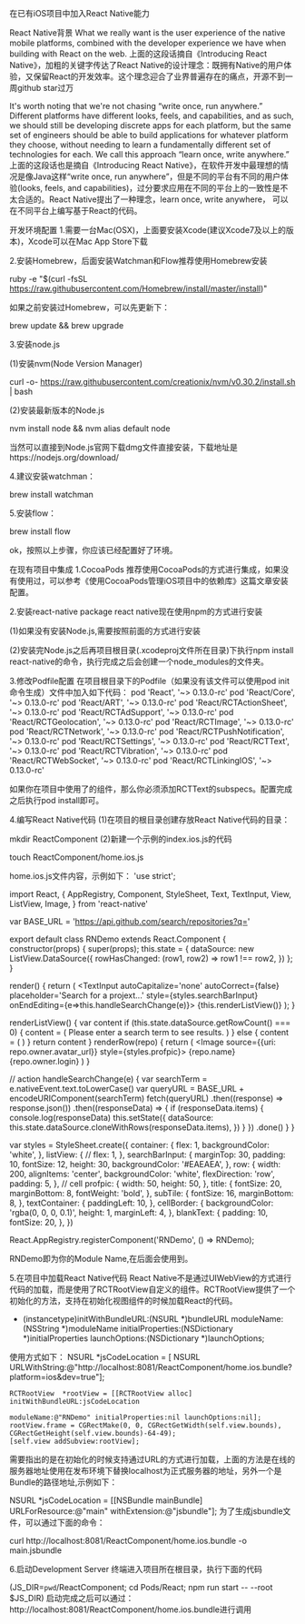 在已有iOS项目中加入React Native能力

React Native背景
What we really want is the user experience of the native mobile platforms, combined with the developer experience we have when building with React on the web.
上面的这段话摘自《Introducing React Native》，加粗的关键字传达了React Native的设计理念：既拥有Native的用户体验，又保留React的开发效率。这个理念迎合了业界普遍存在的痛点，开源不到一周github star过万

It's worth noting that we're not chasing “write once, run anywhere.” Different platforms have different looks, feels, and capabilities, and as such, we should still be developing discrete apps for each platform, but the same set of engineers should be able to build applications for whatever platform they choose, without needing to learn a fundamentally different set of technologies for each. We call this approach “learn once, write anywhere.”
上面的这段话也是摘自《Introducing React Native》，在软件开发中最理想的情况是像Java这样“write once, run anywhere”，但是不同的平台有不同的用户体验(looks, feels, and capabilities)，过分要求应用在不同的平台上的一致性是不太合适的。React Native提出了一种理念，learn once, write anywhere， 可以在不同平台上编写基于React的代码。

开发环境配置
1.需要一台Mac(OSX)，上面要安装Xcode(建议Xcode7及以上的版本)，Xcode可以在Mac App Store下载

2.安装Homebrew，后面安装Watchman和Flow推荐使用Homebrew安装

ruby -e "$(curl -fsSL https://raw.githubusercontent.com/Homebrew/install/master/install)"

如果之前安装过Homebrew，可以先更新下：

brew update && brew upgrade

3.安装node.js

(1)安装nvm(Node Version Manager)

curl -o- https://raw.githubusercontent.com/creationix/nvm/v0.30.2/install.sh | bash

(2)安装最新版本的Node.js

nvm install node && nvm alias default node

当然可以直接到Node.js官网下载dmg文件直接安装，下载地址是https://nodejs.org/download/

4.建议安装watchman：

brew install watchman

5.安装flow：

brew install flow

ok，按照以上步骤，你应该已经配置好了环境。

在现有项目中集成
1.CocoaPods
推荐使用CocoaPods的方式进行集成，如果没有使用过，可以参考《使用CocoaPods管理iOS项目中的依赖库》这篇文章安装配置。

2.安装react-native package
react native现在使用npm的方式进行安装

(1)如果没有安装Node.js,需要按照前面的方式进行安装

(2)安装完Node.js之后再项目根目录(.xcodeproj文件所在目录)下执行npm install react-native的命令，执行完成之后会创建一个node_modules的文件夹。

3.修改Podfile配置
在项目根目录下的Podfile（如果没有该文件可以使用pod init命令生成）文件中加入如下代码：
pod 'React', '~> 0.13.0-rc'
pod 'React/Core', '~> 0.13.0-rc'
pod 'React/ART', '~> 0.13.0-rc'
pod 'React/RCTActionSheet', '~> 0.13.0-rc'
pod 'React/RCTAdSupport', '~> 0.13.0-rc'
pod 'React/RCTGeolocation', '~> 0.13.0-rc'
pod 'React/RCTImage', '~> 0.13.0-rc'
pod 'React/RCTNetwork', '~> 0.13.0-rc'
pod 'React/RCTPushNotification', '~> 0.13.0-rc'
pod 'React/RCTSettings', '~> 0.13.0-rc'
pod 'React/RCTText', '~> 0.13.0-rc'
pod 'React/RCTVibration', '~> 0.13.0-rc'
pod 'React/RCTWebSocket', '~> 0.13.0-rc'
pod 'React/RCTLinkingIOS', '~> 0.13.0-rc'

如果你在项目中使用了<Text>的组件，那么你必须添加RCTText的subspecs。配置完成之后执行pod install即可。

4.编写React Native代码
(1)在项目的根目录创建存放React Native代码的目录：

mkdir ReactComponent
(2)新建一个示例的index.ios.js的代码

touch ReactComponent/home.ios.js

home.ios.js文件内容，示例如下：
'use strict';

import React, {
  AppRegistry,
  Component,
  StyleSheet,
  Text,
  TextInput,
  View,
  ListView,
  Image,
} from 'react-native'

var BASE_URL = 'https://api.github.com/search/repositories?q='

export default class RNDemo extends React.Component {
  constructor(props) {
    super(props);
    this.state = {
      dataSource: new ListView.DataSource({
        rowHasChanged: (row1, row2) => row1 !== row2,
      })
    };
  }

  render() {
    return (
      <View style={styles.container}>
        <TextInput
          autoCapitalize='none'
          autoCorrect={false}
          placeholder='Search for a projext...'
          style={styles.searchBarInput}
          onEndEditing={e=>this.handleSearchChange(e)}>
        </TextInput>
        {this.renderListView()}
      </View>
    );
  }

  renderListView() {
    var content
    if (this.state.dataSource.getRowCount() === 0) {
      content = (
        <Text style={styles.blankText}>Please enter a search term to see results.</Text>
      )
    } else {
      content = (
        <ListView
          style={styles.listView}
          ref='listView'
          dataSource={this.state.dataSource}
          renderRow={this.renderRow}></ListView>
      )
    }
    return content
  }
  renderRow(repo) {
    return (
      <View>
        <View style={styles.row}>
          <Image
            source={{uri: repo.owner.avatar_url}}
            style={styles.profpic}></Image>
          <View style={styles.textContainer}>
            <Text style={styles.title}>{repo.name}</Text>
            <Text style={styles.subTile}>{repo.owner.login}</Text>
          </View>
        </View>
        <View style={styles.cellBorder} />
      </View>
    )
  }

  // action
  handleSearchChange(e) {
    var searchTerm = e.nativeEvent.text.toLowerCase()
    var queryURL = BASE_URL + encodeURIComponent(searchTerm)
    fetch(queryURL)
      .then((response) => response.json())
      .then((responseData) => {
        if (responseData.items) {
          console.log(responseData)
          this.setState({
            dataSource: this.state.dataSource.cloneWithRows(responseData.items),
          })
        }
    })
    .done()
  }
}

var styles = StyleSheet.create({
  container: {
    flex: 1,
    backgroundColor: 'white',
  },
  listView: {
    // flex: 1,
  },
  searchBarInput: {
    marginTop: 30,
    padding: 10,
    fontSize: 12,
    height: 30,
    backgroundColor: '#EAEAEA',
  },
  row: {
    width: 200,
    alignItems: 'center',
    backgroundColor: 'white',
    flexDirection: 'row',
    padding: 5,
  },
  // cell
  profpic: {
    width: 50,
    height: 50,
  },
  title: {
    fontSize: 20,
    marginBottom: 8,
    fontWeight: 'bold',
  },
  subTile: {
    fontSize: 16,
    marginBottom: 8,
  },
  textContainer: {
    paddingLeft: 10,
  },
  cellBorder: {
    backgroundColor: 'rgba(0, 0, 0, 0.1)',
    height: 1,
    marginLeft: 4,
  },
  blankText: {
    padding: 10,
    fontSize: 20,
  },
})

React.AppRegistry.registerComponent('RNDemo', () => RNDemo);

RNDemo即为你的Module Name,在后面会使用到。

5.在项目中加载React Native代码
React Native不是通过UIWebView的方式进行代码的加载，而是使用了RCTRootView自定义的组件。RCTRootView提供了一个初始化的方法，支持在初始化视图组件的时候加载React的代码。

- (instancetype)initWithBundleURL:(NSURL *)bundleURL
                       moduleName:(NSString *)moduleName
                initialProperties:(NSDictionary *)initialProperties
                    launchOptions:(NSDictionary *)launchOptions;

使用方式如下：
    NSURL *jsCodeLocation = [ NSURL URLWithString:@"http://localhost:8081/ReactComponent/home.ios.bundle?platform=ios&dev=true"];
                              
    RCTRootView  *rootView = [[RCTRootView alloc] initWithBundleURL:jsCodeLocation
                                                         moduleName:@"RNDemo" initialProperties:nil launchOptions:nil];
    rootView.frame = CGRectMake(0, 0, CGRectGetWidth(self.view.bounds), CGRectGetHeight(self.view.bounds)-64-49);
    [self.view addSubview:rootView];

需要指出的是在初始化的时候支持通过URL的方式进行加载，上面的方法是在线的服务器地址使用在发布环境下替换localhost为正式服务器的地址，另外一个是Bundle的路径地址,示例如下：

NSURL *jsCodeLocation = [[NSBundle mainBundle] URLForResource:@"main" withExtension:@"jsbundle"];
为了生成jsbundle文件，可以通过下面的命令：

curl http://localhost:8081/ReactComponent/home.ios.bundle -o main.jsbundle

6.启动Development Server
终端进入项目所在根目录，执行下面的代码

(JS_DIR=`pwd`/ReactComponent; cd Pods/React; npm run start -- --root $JS_DIR)
启动完成之后可以通过：http://localhost:8081/ReactComponent/home.ios.bundle进行调用




